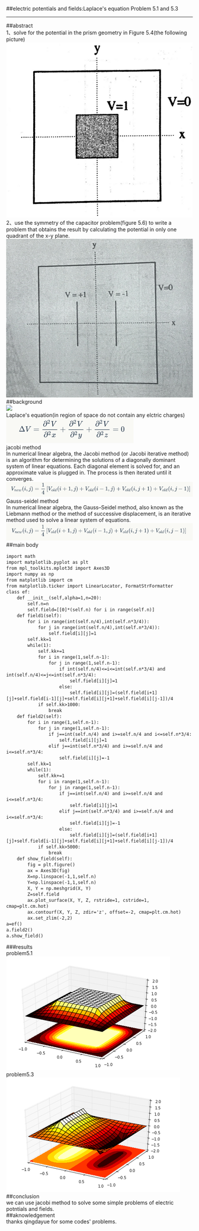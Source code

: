 ##electric potentials and fields:Laplace's equation  Problem 5.1 and 5.3
***   
##abstract        
1、solve for the potential in the prism geometry in Figure 5.4(the following picture)       
![](https://github.com/humorson/computational_physics_N2014301020037/blob/master/exercise_12/001.png)        
2、use the symmetry of the capacitor problem(figure 5.6) to write a problem that obtains the result by calculating the potential in only one quadrant of the x-y plane.        
![](https://github.com/humorson/computational_physics_N2014301020037/blob/master/exercise_12/012.png)    
##background                     
![](https://github.com/humorson/computational_physics_N2014301020037/blob/master/exercise_12/004.png)        
Laplace's equation(in region of space do not contain any elctric charges)      
![](https://github.com/humorson/computational_physics_N2014301020037/blob/master/exercise_12/005.png)    
jacobi method         
In numerical linear algebra, the Jacobi method (or Jacobi iterative method) is an algorithm for determining the solutions of a diagonally dominant system of linear equations. Each diagonal element is solved for, and an approximate value is plugged in. The process is then iterated until it converges.       
![](https://github.com/humorson/computational_physics_N2014301020037/blob/master/exercise_12/006.png)     
Gauss-seidel method       
In numerical linear algebra, the Gauss–Seidel method, also known as the Liebmann method or the method of successive displacement, is an iterative method used to solve a linear system of equations.       
![](https://github.com/humorson/computational_physics_N2014301020037/blob/master/exercise_12/007.png)           
##main body      
```   
import math
import matplotlib.pyplot as plt
from mpl_toolkits.mplot3d import Axes3D 
import numpy as np
from matplotlib import cm
from matplotlib.ticker import LinearLocator, FormatStrFormatter
class ef:
    def __init__(self,alpha=1,n=20):
        self.n=n
        self.field=[[0]*(self.n) for i in range(self.n)]
    def field1(self):
        for i in range(int(self.n/4),int(self.n*3/4)):
            for j in range(int(self.n/4),int(self.n*3/4)):
                self.field[i][j]=1
        self.kk=1
        while(1):
            self.kk+=1
            for i in range(1,self.n-1):
                for j in range(1,self.n-1):
                    if int(self.n/4)<=i<=int(self.n*3/4) and int(self.n/4)<=j<=int(self.n*3/4):
                        self.field[i][j]=1
                    else:
                        self.field[i][j]=(self.field[i+1][j]+self.field[i-1][j]+self.field[i][j+1]+self.field[i][j-1])/4
            if self.kk>1000:
                break
    def field2(self):
        for i in range(1,self.n-1):
            for j in range(1,self.n-1):
                if j==int(self.n/4) and i>=self.n/4 and i<=self.n*3/4:
                    self.field[i][j]=1
                elif j==int(self.n*3/4) and i>=self.n/4 and i<=self.n*3/4:
                    self.field[i][j]=-1
        self.kk=1
        while(1):
            self.kk+=1
            for i in range(1,self.n-1):
                for j in range(1,self.n-1):
                    if j==int(self.n/4) and i>=self.n/4 and i<=self.n*3/4:
                        self.field[i][j]=1
                    elif j==int(self.n*3/4) and i>=self.n/4 and i<=self.n*3/4:
                        self.field[i][j]=-1
                    else:
                        self.field[i][j]=(self.field[i+1][j]+self.field[i-1][j]+self.field[i][j+1]+self.field[i][j-1])/4
            if self.kk>5000:
                break
    def show_field(self):
        fig = plt.figure()  
        ax = Axes3D(fig)
        X=np.linspace(-1,1,self.n)
        Y=np.linspace(-1,1,self.n)
        X, Y = np.meshgrid(X, Y)
        Z=self.field
        ax.plot_surface(X, Y, Z, rstride=1, cstride=1, cmap=plt.cm.hot)  
        ax.contourf(X, Y, Z, zdir='z', offset=-2, cmap=plt.cm.hot)  
        ax.set_zlim(-2,2) 
a=ef()
a.field2()
a.show_field()    
```   
###results    
problem5.1  
![](https://github.com/humorson/computational_physics_N2014301020037/blob/master/013.png)    
problem5.3   
![](https://github.com/humorson/computational_physics_N2014301020037/blob/master/014.png)    
##conclusion   
we can use jacobi method to solve some simple problems of electric potntials and fields.   
##aknowledgement   
thanks qingdayue for some codes' problems.
